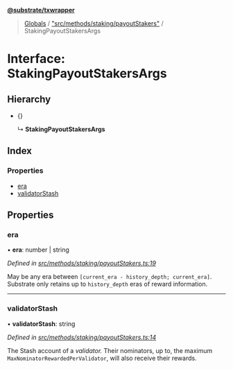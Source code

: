 **[@substrate/txwrapper](../README.md)**

> [Globals](../globals.md) / ["src/methods/staking/payoutStakers"](../modules/_src_methods_staking_payoutstakers_.md) / StakingPayoutStakersArgs

# Interface: StakingPayoutStakersArgs

## Hierarchy

* {}

  ↳ **StakingPayoutStakersArgs**

## Index

### Properties

* [era](_src_methods_staking_payoutstakers_.stakingpayoutstakersargs.md#era)
* [validatorStash](_src_methods_staking_payoutstakers_.stakingpayoutstakersargs.md#validatorstash)

## Properties

### era

•  **era**: number \| string

*Defined in [src/methods/staking/payoutStakers.ts:19](https://github.com/paritytech/txwrapper/blob/18c85e5/src/methods/staking/payoutStakers.ts#L19)*

May be any era between `[current_era - history_depth; current_era]`. Substrate only
retains up to `history_depth` eras of reward information.

___

### validatorStash

•  **validatorStash**: string

*Defined in [src/methods/staking/payoutStakers.ts:14](https://github.com/paritytech/txwrapper/blob/18c85e5/src/methods/staking/payoutStakers.ts#L14)*

The Stash account of a _validator._ Their nominators, up to, the maximum
`MaxNominatorRewardedPerValidator`, will also receive their rewards.
